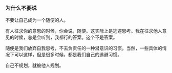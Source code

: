 ### 为什么不要说

不要让自己成为一个随便的人。

有人征求你的意思的时候，你会说，随便。这实际上是逃避思考。我在征求他人意见的时候，总是会听到，我都行的答案。这个不是答案。

随便是我们放弃自我思考，不去负责任的一种潜意识的习惯。当然，一些具体的情况下可以这样，但是很多时候，都是我们自己的逃避习惯。

自己不规划，就被他人规划。
